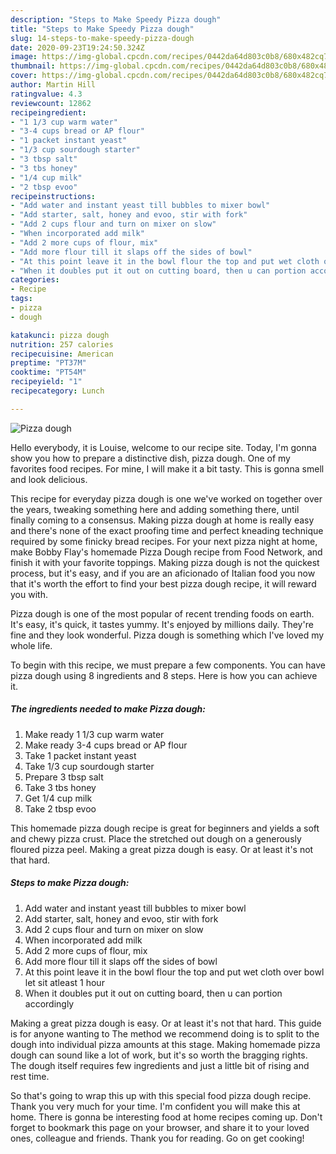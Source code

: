```yaml
---
description: "Steps to Make Speedy Pizza dough"
title: "Steps to Make Speedy Pizza dough"
slug: 14-steps-to-make-speedy-pizza-dough
date: 2020-09-23T19:24:50.324Z
image: https://img-global.cpcdn.com/recipes/0442da64d803c0b8/680x482cq70/pizza-dough-recipe-main-photo.jpg
thumbnail: https://img-global.cpcdn.com/recipes/0442da64d803c0b8/680x482cq70/pizza-dough-recipe-main-photo.jpg
cover: https://img-global.cpcdn.com/recipes/0442da64d803c0b8/680x482cq70/pizza-dough-recipe-main-photo.jpg
author: Martin Hill
ratingvalue: 4.3
reviewcount: 12862
recipeingredient:
- "1 1/3 cup warm water"
- "3-4 cups bread or AP flour"
- "1 packet instant yeast"
- "1/3 cup sourdough starter"
- "3 tbsp salt"
- "3 tbs honey"
- "1/4 cup milk"
- "2 tbsp evoo"
recipeinstructions:
- "Add water and instant yeast till bubbles to mixer bowl"
- "Add starter, salt, honey and evoo, stir with fork"
- "Add 2 cups flour and turn on mixer on slow"
- "When incorporated add milk"
- "Add 2 more cups of flour, mix"
- "Add more flour till it slaps off the sides of bowl"
- "At this point leave it in the bowl flour the top and put wet cloth over bowl let sit atleast 1 hour"
- "When it doubles put it out on cutting board, then u can portion accordingly"
categories:
- Recipe
tags:
- pizza
- dough

katakunci: pizza dough 
nutrition: 257 calories
recipecuisine: American
preptime: "PT37M"
cooktime: "PT54M"
recipeyield: "1"
recipecategory: Lunch

---
```



![Pizza dough](https://img-global.cpcdn.com/recipes/0442da64d803c0b8/680x482cq70/pizza-dough-recipe-main-photo.jpg)

Hello everybody, it is Louise, welcome to our recipe site. Today, I'm gonna show you how to prepare a distinctive dish, pizza dough. One of my favorites food recipes. For mine, I will make it a bit tasty. This is gonna smell and look delicious.

This recipe for everyday pizza dough is one we&#39;ve worked on together over the years, tweaking something here and adding something there, until finally coming to a consensus. Making pizza dough at home is really easy and there&#39;s none of the exact proofing time and perfect kneading technique required by some finicky bread recipes. For your next pizza night at home, make Bobby Flay&#39;s homemade Pizza Dough recipe from Food Network, and finish it with your favorite toppings. Making pizza dough is not the quickest process, but it&#39;s easy, and if you are an aficionado of Italian food you now that it&#39;s worth the effort to find your best pizza dough recipe, it will reward you with.

Pizza dough is one of the most popular of recent trending foods on earth. It's easy, it's quick, it tastes yummy. It's enjoyed by millions daily. They're fine and they look wonderful. Pizza dough is something which I've loved my whole life.


To begin with this recipe, we must prepare a few components. You can have pizza dough using 8 ingredients and 8 steps. Here is how you can achieve it.

<!--inarticleads1-->

##### The ingredients needed to make Pizza dough:

1. Make ready 1 1/3 cup warm water
1. Make ready 3-4 cups bread or AP flour
1. Take 1 packet instant yeast
1. Take 1/3 cup sourdough starter
1. Prepare 3 tbsp salt
1. Take 3 tbs honey
1. Get 1/4 cup milk
1. Take 2 tbsp evoo


This homemade pizza dough recipe is great for beginners and yields a soft and chewy pizza crust. Place the stretched out dough on a generously floured pizza peel. Making a great pizza dough is easy. Or at least it&#39;s not that hard. 

<!--inarticleads2-->

##### Steps to make Pizza dough:

1. Add water and instant yeast till bubbles to mixer bowl
1. Add starter, salt, honey and evoo, stir with fork
1. Add 2 cups flour and turn on mixer on slow
1. When incorporated add milk
1. Add 2 more cups of flour, mix
1. Add more flour till it slaps off the sides of bowl
1. At this point leave it in the bowl flour the top and put wet cloth over bowl let sit atleast 1 hour
1. When it doubles put it out on cutting board, then u can portion accordingly


Making a great pizza dough is easy. Or at least it&#39;s not that hard. This guide is for anyone wanting to The method we recommend doing is to split to the dough into individual pizza amounts at this stage. Making homemade pizza dough can sound like a lot of work, but it&#39;s so worth the bragging rights. The dough itself requires few ingredients and just a little bit of rising and rest time. 

So that's going to wrap this up with this special food pizza dough recipe. Thank you very much for your time. I'm confident you will make this at home. There is gonna be interesting food at home recipes coming up. Don't forget to bookmark this page on your browser, and share it to your loved ones, colleague and friends. Thank you for reading. Go on get cooking!
